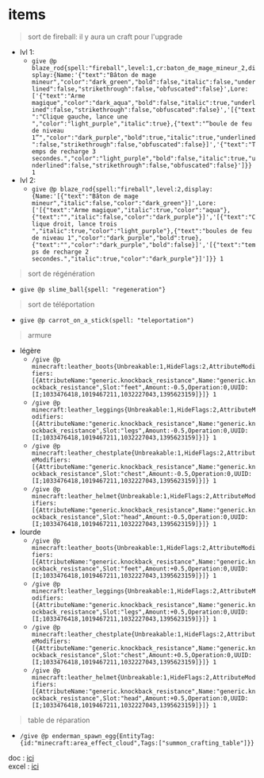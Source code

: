 # items

> sort de fireball:
il y aura un craft pour l'upgrade
  * lvl 1:
     * ```give @p blaze_rod{spell:"fireball",level:1,cr:baton_de_mage_mineur_2,display:{Name:'{"text":"Bâton de mage mineur","color":"dark_green","bold":false,"italic":false,"underlined":false,"strikethrough":false,"obfuscated":false}',Lore:['{"text":"Arme magique","color":"dark_aqua","bold":false,"italic":true,"underlined":false,"strikethrough":false,"obfuscated":false}','[{"text":"Clique gauche, lance une ","color":"light_purple","italic":true},{"text":"“boule de feu de niveau 1”","color":"dark_purple","bold":true,"italic":true,"underlined":false,"strikethrough":false,"obfuscated":false}]','{"text":"Temps de recharge 3 secondes.","color":"light_purple","bold":false,"italic":true,"underlined":false,"strikethrough":false,"obfuscated":false}']}} 1```
  * lvl 2:
    * ```give @p blaze_rod{spell:"fireball",level:2,display:{Name:'[{"text":"Bâton de mage mineur","italic":false,"color":"dark_green"}]',Lore:['[{"text":"Arme magique","italic":true,"color":"aqua"},{"text":"","italic":false,"color":"dark_purple"}]','[{"text":"Clique droit, lance trois ","italic":true,"color":"light_purple"},{"text":"boules de feu de niveau 1","color":"dark_purple","bold":true},{"text":"","color":"dark_purple","bold":false}]','[{"text":"temps de recharge 2 secondes.","italic":true,"color":"dark_purple"}]']}} 1 ```

> sort de régénération
  * ```give @p slime_ball{spell: "regeneration"}```

> sort de téléportation
  * ```give @p carrot_on_a_stick(spell: "teleportation")```

> armure
  * légère
    * ```/give @p minecraft:leather_boots{Unbreakable:1,HideFlags:2,AttributeModifiers:[{AttributeName:"generic.knockback_resistance",Name:"generic.knockback_resistance",Slot:"feet",Amount:-0.5,Operation:0,UUID:[I;1033476418,1019467211,1032227043,1395623159]}]} 1```
    * ```/give @p minecraft:leather_leggings{Unbreakable:1,HideFlags:2,AttributeModifiers:[{AttributeName:"generic.knockback_resistance",Name:"generic.knockback_resistance",Slot:"legs",Amount:-0.5,Operation:0,UUID:[I;1033476418,1019467211,1032227043,1395623159]}]} 1```
    * ```/give @p minecraft:leather_chestplate{Unbreakable:1,HideFlags:2,AttributeModifiers:[{AttributeName:"generic.knockback_resistance",Name:"generic.knockback_resistance",Slot:"chest",Amount:-0.5,Operation:0,UUID:[I;1033476418,1019467211,1032227043,1395623159]}]} 1```
    * ```/give @p minecraft:leather_helmet{Unbreakable:1,HideFlags:2,AttributeModifiers:[{AttributeName:"generic.knockback_resistance",Name:"generic.knockback_resistance",Slot:"head",Amount:-0.5,Operation:0,UUID:[I;1033476418,1019467211,1032227043,1395623159]}]} 1```
  * lourde
    * ```/give @p minecraft:leather_boots{Unbreakable:1,HideFlags:2,AttributeModifiers:[{AttributeName:"generic.knockback_resistance",Name:"generic.knockback_resistance",Slot:"feet",Amount:+0.5,Operation:0,UUID:[I;1033476418,1019467211,1032227043,1395623159]}]} 1```
    * ```/give @p minecraft:leather_leggings{Unbreakable:1,HideFlags:2,AttributeModifiers:[{AttributeName:"generic.knockback_resistance",Name:"generic.knockback_resistance",Slot:"legs",Amount:+0.5,Operation:0,UUID:[I;1033476418,1019467211,1032227043,1395623159]}]} 1```
    * ```/give @p minecraft:leather_chestplate{Unbreakable:1,HideFlags:2,AttributeModifiers:[{AttributeName:"generic.knockback_resistance",Name:"generic.knockback_resistance",Slot:"chest",Amount:+0.5,Operation:0,UUID:[I;1033476418,1019467211,1032227043,1395623159]}]} 1```
    * ```/give @p minecraft:leather_helmet{Unbreakable:1,HideFlags:2,AttributeModifiers:[{AttributeName:"generic.knockback_resistance",Name:"generic.knockback_resistance",Slot:"head",Amount:+0.5,Operation:0,UUID:[I;1033476418,1019467211,1032227043,1395623159]}]} 1```

> table de réparation
  * ```/give @p enderman_spawn_egg{EntityTag:{id:"minecraft:area_effect_cloud",Tags:["summon_crafting_table"]}}```
 

doc : [ici](https://docs.google.com/document/d/1lSMdjs0sRBNIsH-ewsHqaTeD_8wk33XCEXl-c_JFWRw/edit)  
excel : [ici](https://docs.google.com/spreadsheets/d/1VErN-AzXbl6qbe64mruJWHDKQ1tZ2htArk2oWT1ftbY/edit#gid=0)  